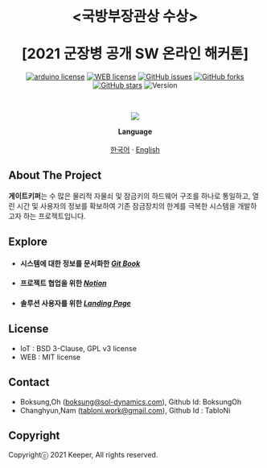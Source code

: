 <!-- PROJECT LOGO -->
<p align="center">
   <h1 align="center"><국방부장관상 수상><br><br>[2021 군장병 공개 SW 온라인 해커톤]</h1><p align = "center">
<a href="https://github.com/osamhack2021/IoT_GateKeyPer_Keeper/blob/master/LICENSE"><img alt="arduino license" src="https://img.shields.io/badge/license-BSD--3--Clause%7CGPL--v3-green?style=for-the-badge&logo=Arduino"></a><a>    </a><a href="https://github.com/osamhack2021/IoT_GateKeyPer_Keeper/blob/master/LICENSE"><img alt="WEB license" src="https://img.shields.io/badge/license-MIT-green?style=for-the-badge&logo=HTML5"></a><a>    </a><a href="https://github.com/osamhack2021/IoT_GateKeyPer_Keeper/issues"><img alt="GitHub issues" src="https://img.shields.io/github/issues/osamhack2021/IoT_GateKeyPer_Keeper?style=for-the-badge"></a><a>    </a><a href="https://github.com/osamhack2021/IoT_GateKeyPer_Keeper/network"><img alt="GitHub forks" src="https://img.shields.io/github/forks/osamhack2021/IoT_GateKeyPer_Keeper?style=for-the-badge"></a><a>    </a><a href="https://github.com/osamhack2021/IoT_GateKeyPer_Keeper/stargazers"><img alt="GitHub stars" src="https://img.shields.io/github/stars/osamhack2021/IoT_GateKeyPer_Keeper?style=for-the-badge"></a><a>    </a><a><img alt="Version" src="https://img.shields.io/badge/ver-v1.0.0-orange?style=for-the-badge"></a></p>
    <br /><p align="center">
 <img  src="https://user-images.githubusercontent.com/41943811/137875981-661ac991-6a13-493c-a75f-0a2f6e33f562.jpg"/>

  </p>
  <p align="center">
 <strong>Language</strong>
    <br />
    <br />
    <a href="https://github.com/osamhack2021/IoT_GateKeyPer_Keeper/blob/master/readme-kor.md">한국어</a>
     ·
<a href="https://github.com/osamhack2021/IoT_GateKeyPer_Keeper/blob/master/readme-eng.md">English</a>

  </p>
</p>

<!-- ABOUT THE PROJECT -->

## About The Project

**게이트키퍼**는 수 많은 물리적 자물쇠 및 잠금키의 하드웨어 구조를 하나로 통일하고, 열린 시간 및 사용자의 정보를 확보하여 기존 잠금장치의 한계를 극복한 시스템을 개발하고자 하는 프로젝트입니다.


<!-- Explore -->

## Explore

<!--
https://bit.ly/gatekeyper_notion
https://bit.ly/gatekeyper_gitbook
https://bit.ly/gatekeyper_github
https://bit.ly/gatekeyper_prototype
과 같이 줄임 링크도 있음. 국방부 상에서 bit.ly를 막기 때문에 혹시나 하여 원본 링크로 제출-->

- #### 시스템에 대한 정보를 문서화한 [**_Git Book_**](https://osam-gatekeyper.gitbook.io/gatekeyper/)
- #### 프로젝트 협업을 위한 [**_Notion_**](https://muddy-allosaurus-08e.notion.site/Gatekeyper-402bd2fad2244c1cb129c479f8ef488a)
- #### 솔루션 사용자를 위한 [**_Landing Page_**](https://gatekeyper.github.io/)

<!-- LICENSE -->

## License

- IoT : BSD 3-Clause, GPL v3 license
- WEB : MIT license

<!-- CONTACT -->

## Contact

- Boksung,Oh (boksung@sol-dynamics.com), Github Id: BoksungOh
- Changhyun,Nam (tabloni.work@gmail.com), Github Id : TabloNi
<!-- Copyright -->

## Copyright

Copyrightⓒ 2021 Keeper, All rights reserved.
